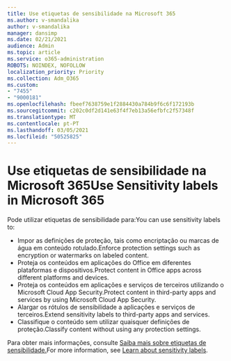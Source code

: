 ```yaml
---
title: Use etiquetas de sensibilidade na Microsoft 365
ms.author: v-smandalika
author: v-smandalika
manager: dansimp
ms.date: 02/21/2021
audience: Admin
ms.topic: article
ms.service: o365-administration
ROBOTS: NOINDEX, NOFOLLOW
localization_priority: Priority
ms.collection: Adm_O365
ms.custom:
- "7455"
- "9000181"
ms.openlocfilehash: fbeef7638759e1f2884430a784b9f6c6f172193b
ms.sourcegitcommit: c202c0df2d141e63f4f7eb13a56efbfc2f57348f
ms.translationtype: MT
ms.contentlocale: pt-PT
ms.lasthandoff: 03/05/2021
ms.locfileid: "50525825"
---
```

# <a name="use-sensitivity-labels-in-microsoft-365"></a><span data-ttu-id="dbfe4-102">Use etiquetas de sensibilidade na Microsoft 365</span><span class="sxs-lookup"><span data-stu-id="dbfe4-102">Use Sensitivity labels in Microsoft 365</span></span>

<span data-ttu-id="dbfe4-103">Pode utilizar etiquetas de sensibilidade para:</span><span class="sxs-lookup"><span data-stu-id="dbfe4-103">You can use sensitivity labels to:</span></span>
- <span data-ttu-id="dbfe4-104">Impor as definições de proteção, tais como encriptação ou marcas de água em conteúdo rotulado.</span><span class="sxs-lookup"><span data-stu-id="dbfe4-104">Enforce protection settings such as encryption or watermarks on labeled content.</span></span>
- <span data-ttu-id="dbfe4-105">Proteja os conteúdos em aplicações do Office em diferentes plataformas e dispositivos.</span><span class="sxs-lookup"><span data-stu-id="dbfe4-105">Protect content in Office apps across different platforms and devices.</span></span>
- <span data-ttu-id="dbfe4-106">Proteja os conteúdos em aplicações e serviços de terceiros utilizando o Microsoft Cloud App Security.</span><span class="sxs-lookup"><span data-stu-id="dbfe4-106">Protect content in third-party apps and services by using Microsoft Cloud App Security.</span></span>
- <span data-ttu-id="dbfe4-107">Alargar os rótulos de sensibilidade a aplicações e serviços de terceiros.</span><span class="sxs-lookup"><span data-stu-id="dbfe4-107">Extend sensitivity labels to third-party apps and services.</span></span>
- <span data-ttu-id="dbfe4-108">Classifique o conteúdo sem utilizar quaisquer definições de proteção.</span><span class="sxs-lookup"><span data-stu-id="dbfe4-108">Classify content without using any protection settings.</span></span>

<span data-ttu-id="dbfe4-109">Para obter mais informações, consulte [Saiba mais sobre etiquetas de sensibilidade.](https://docs.microsoft.com/microsoft-365/compliance/sensitivity-labels)</span><span class="sxs-lookup"><span data-stu-id="dbfe4-109">For more information, see [Learn about sensitivity labels](https://docs.microsoft.com/microsoft-365/compliance/sensitivity-labels).</span></span>